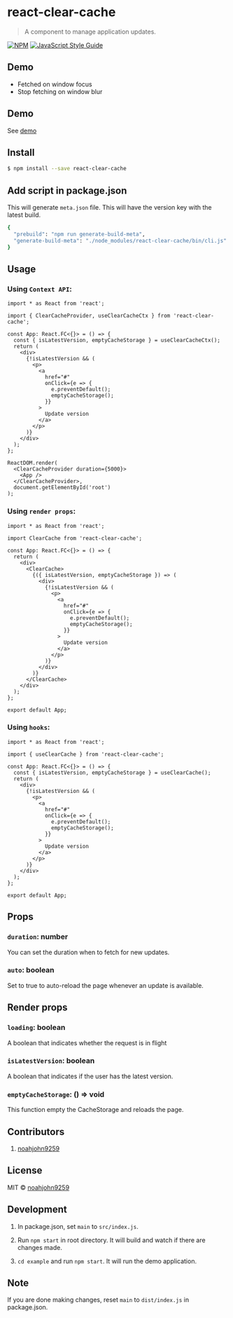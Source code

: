 # react-clear-cache

> A component to manage application updates.

[![NPM](https://img.shields.io/npm/v/react-clear-cache.svg)](https://www.npmjs.com/package/react-clear-cache) [![JavaScript Style Guide](https://img.shields.io/badge/code_style-standard-brightgreen.svg)](https://standardjs.com)

## Demo

- Fetched on window focus
- Stop fetching on window blur

## Demo

See [demo](https://noahjohn9259.github.io/react-clear-cache/)

## Install

```bash
$ npm install --save react-clear-cache
```

## Add script in package.json

This will generate `meta.json` file. This will have the version key with the latest build.

```bash
{
  "prebuild": "npm run generate-build-meta",
  "generate-build-meta": "./node_modules/react-clear-cache/bin/cli.js"
}
```

## Usage

### Using `Context API`:

```tsx
import * as React from 'react';

import { ClearCacheProvider, useClearCacheCtx } from 'react-clear-cache';

const App: React.FC<{}> = () => {
  const { isLatestVersion, emptyCacheStorage } = useClearCacheCtx();
  return (
    <div>
      {!isLatestVersion && (
        <p>
          <a
            href="#"
            onClick={e => {
              e.preventDefault();
              emptyCacheStorage();
            }}
          >
            Update version
          </a>
        </p>
      )}
    </div>
  );
};

ReactDOM.render(
  <ClearCacheProvider duration={5000}>
    <App />
  </ClearCacheProvider>,
  document.getElementById('root')
);
```

### Using `render props`:

```tsx
import * as React from 'react';

import ClearCache from 'react-clear-cache';

const App: React.FC<{}> = () => {
  return (
    <div>
      <ClearCache>
        {({ isLatestVersion, emptyCacheStorage }) => (
          <div>
            {!isLatestVersion && (
              <p>
                <a
                  href="#"
                  onClick={e => {
                    e.preventDefault();
                    emptyCacheStorage();
                  }}
                >
                  Update version
                </a>
              </p>
            )}
          </div>
        )}
      </ClearCache>
    </div>
  );
};

export default App;
```

### Using `hooks`:

```tsx
import * as React from 'react';

import { useClearCache } from 'react-clear-cache';

const App: React.FC<{}> = () => {
  const { isLatestVersion, emptyCacheStorage } = useClearCache();
  return (
    <div>
      {!isLatestVersion && (
        <p>
          <a
            href="#"
            onClick={e => {
              e.preventDefault();
              emptyCacheStorage();
            }}
          >
            Update version
          </a>
        </p>
      )}
    </div>
  );
};

export default App;
```

## Props

### `duration`: number

You can set the duration when to fetch for new updates.

### `auto`: boolean

Set to true to auto-reload the page whenever an update is available.

## Render props

### `loading`: boolean

A boolean that indicates whether the request is in flight

### `isLatestVersion`: boolean

A boolean that indicates if the user has the latest version.

### `emptyCacheStorage`: () => void

This function empty the CacheStorage and reloads the page.

## Contributors

1. [noahjohn9259](https://github.com/geminstall23)

## License

MIT © [noahjohn9259](https://github.com/geminstall23)

## Development

1. In package.json, set `main` to `src/index.js`.

2. Run `npm start` in root directory. It will build and watch if there are changes made.

3. `cd example` and run `npm start`. It will run the demo application.

## Note

If you are done making changes, reset `main` to `dist/index.js` in package.json.

